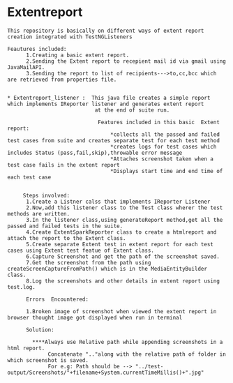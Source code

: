 # Extentreport
    This repository is basically on different ways of extent report creation integrated with TestNGListeners
    
    Feautures included:
          1.Creating a basic extent report.
          2.Sending the Extent report to recepient mail id via gmail using JavaMailAPI.
          3.Sending the report to list of recipients--->to,cc,bcc which are retrieved from properties file.
          
    
    * Extentreport_listener :  This java file creates a simple report which implements IReporter listener and generates extent report 
                                at the end of suite run.
    
                                 Features included in this basic  Extent report:
                                     *collects all the passed and failed test cases from suite and creates separate test for each test method
                                     *creates logs for test cases which includes Status (pass,fail,skip),throwable error message
                                     *Attaches screenshot taken when a test case fails in the extent report 
                                     *Displays start time and end time of each test case
                                     
         
         Steps involved:
          1.Create a Listner calss that implements IReporter Listener 
          2.Now,add this listener class to the Test class wherer the test methods are written.
          3.In the listener class,using generateReport method,get all the passed and failed tests in the suite.
          4.Create ExtentSparkReporter class to create a htmlreport and attach the report to the Extent class.
          5.Create separate Extent test in extent report for each test cases using Extent test featue of Extent class.
          6.Capture Screenshot and get the path of the screenshot saved.
          7.Get the screenshot from the path using createScreenCaptureFromPath() which is in the MediaEntityBuilder class.
          8.Log the screenshots and other details in extent report using test.log.
          
          Errors  Encountered:
          
          1.Broken image of screenshot when viewed the extent report in browser thought image got displayed when run in terminal
          
          Solution:
          
            ****Always use Relative path while appending screenshots in a html report.
                 Concatenate ".."along with the relative path of folder in which screenshot is saved.
                 For e.g: Path should be --> "../test-output/Screenshots/"+filename+System.currentTimeMillis()+".jpg"
            
            
            
    
